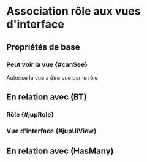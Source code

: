 # Association rôle aux vues d'interface



## Propriétés de base

### Peut voir la vue {#canSee}
        
Autorise la vue a être vue par le rôle

## En relation avec (BT)

### Rôle {#jupRole}
        

### Vue d'interface {#jupUiView}
        


## En relation avec (HasMany)



<!--- THIS FILE IS GENERATED PLEASE DO NOT EDIT IT DIRECTLY --->
